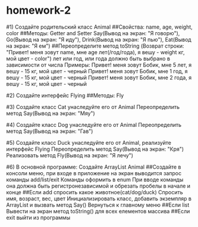 # homework-2
#1) Создайте родительский класс Animal ##Свойства: name, age, weight, color ##Методы: Getter and Setter Say(Вывод на экран: "Я говорю"), Go(Вывод на экран: "Я иду"), Drink(Вывод на экран: "Я пью"), Eat(Вывод на экран: "Я ем") ##Переопределите метод toString (Возврат строки: "Привет! меня зовут name, мне age лет(/год/года), я вешу - weight кг, мой цвет - color") лет или год, или года должно быть выбрано в зависимости от числа Примеры: Привет! меня зовут Бобик, мне 5 лет, я вешу - 15 кг, мой цвет - черный Привет! меня зовут Бобик, мне 1 год, я вешу - 15 кг, мой цвет - черный Привет! меня зовут Бобик, мне 2 года, я вешу - 15 кг, мой цвет - черный

#2) Создайте интерфейс Flying ##Методы: Fly

#3) Создайте класс Cat унаследуйте его от Animal Переопределить метод Say(Вывод на экран: "Мяу")

#4) Создайте класс Dog унаследуйте его от Animal Переопределить метод Say(Вывод на экран: "Гав")

#5) Создайте класс Duck унаследуйте его от Animal, реализуйте интерфейс Flying Переопределить метод Say(Вывод на экран: "Кря") Реализовать метод Fly(Вывод на экран: "Я лечу")

#6) В основной программе: Создайте ArrayList Animal ##Создайте в консоли меню, при входе в приложение на экран выводится запрос команды add/list/exit Команды оформить в enum При вводе команды она должна быть регистронезависимой и обрезать пробелы в начале и конце ##Если add спросить какое животное(cat/dog/duck) Спросить имя, возраст, вес, цвет Инициализировать класс, добавить экземпляр в ArrayList и вызвать метод Say() Вернуться к главному меню ##Если list Вывести на экран метод toString() для всех елементов массива ##Если exit выйти из программы
